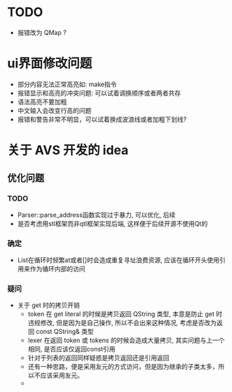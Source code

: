 # TODO
- 报错改为 QMap ?

# ui界面修改问题
- 部分内容无法正常高亮如: make指令
- 报错显示和高亮的冲突问题: 可以试着调换顺序或者两者共存
- 语法高亮不要加粗
- 中文输入会改变行高的问题
- 报错和警告非常不明显，可以试着换成波浪线或者加粗下划线? 

# 关于 AVS 开发的 idea
## 优化问题
### TODO
  - Parser::parse_address函数实现过于暴力, 可以优化, 后续
  - 是否考虑用stl框架而非qtl框架实现后端, 这样便于后续开源不使用Qt的
### 确定
  - List在循环时频繁at或者[]时会造成重复寻址浪费资源, 应该在循环开头使用引用来作为循环内部的访问
### 疑问
  - 关于 get 时的拷贝开销
    - token 在 get literal 的时候是拷贝返回 QString 类型, 本意是防止 get 时违规修改, 但是因为是自己操作, 所以不会出来这种情况, 考虑是否改为返回 const QString& 类型
    - lexer 在返回 token 或 tokens 的时候会造成大量拷贝, 其实问题与上一个相同, 是否应该仅返回const引用
    - 针对于列表的返回同样疑惑是拷贝返回还是引用返回
    - 还有一种思路，便是采用友元的方式访问，但是因为继承的子类太多，所以不应该采用友元。
    - 
  